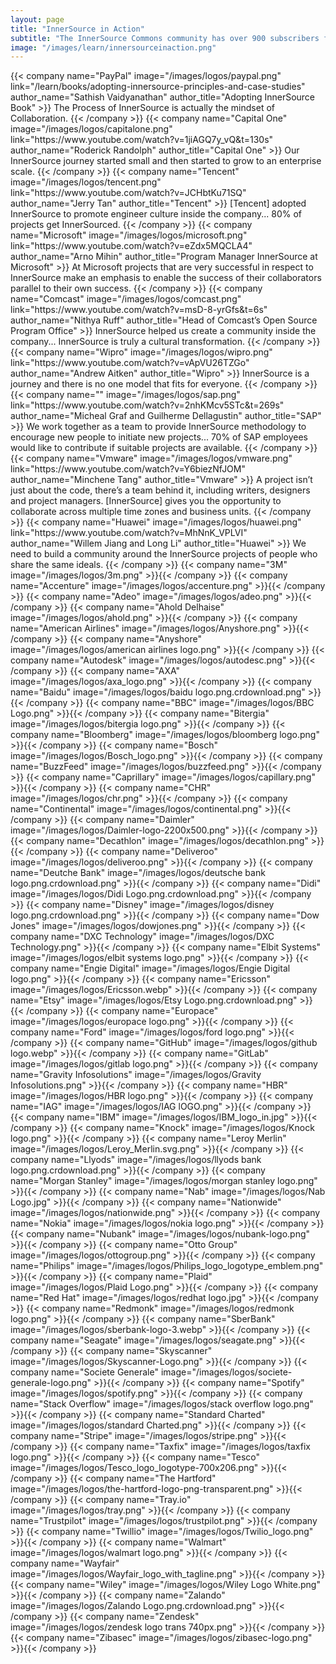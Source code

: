 ```yaml
---
layout: page
title: "InnerSource in Action"
subtitle: "The InnerSource Commons community has over 900 subscribers from 350 organizations. Listed below is a sample of the organizations who have publicly declared they are using InnerSource."
image: "/images/learn/innersourceinaction.png"
---
```

  <div class="container">
    <div class="row justify-content-center">
      {{< company name="PayPal" image="/images/logos/paypal.png" link="/learn/books/adopting-innersource-principles-and-case-studies" author_name="Sathish Vaidyanathan" author_title="Adopting InnerSource Book" >}}
        The Process of InnerSource is actually the mindset of Collaboration.
      {{< /company >}}
      {{< company name="Capital One" image="/images/logos/capitalone.png" link="https://www.youtube.com/watch?v=1jiAGQ7y_vQ&t=130s" author_name="Roderick Randolph" author_title="Capital One" >}}
        Our InnerSource journey started small and then started to grow to an enterprise scale.
      {{< /company >}}
      {{< company name="Tencent" image="/images/logos/tencent.png" link="https://www.youtube.com/watch?v=JCHbtKu71SQ" author_name="Jerry Tan" author_title="Tencent" >}}
        [Tencent] adopted InnerSource to promote engineer culture inside the company... 80% of  projects get InnerSourced.
      {{< /company >}}
      {{< company name="Microsoft" image="/images/logos/microsoft.png" link="https://www.youtube.com/watch?v=eZdx5MQCLA4" author_name="Arno Mihin" author_title="Program Manager InnerSource at Microsoft" >}}
        At Microsoft projects that are very successful in respect to InnerSource make an emphasis to enable the success of their collaborators parallel to their own success.
      {{< /company >}}
      {{< company name="Comcast" image="/images/logos/comcast.png" link="https://www.youtube.com/watch?v=msD-8-yrGfs&t=6s" author_name="Nithya Ruff" author_title="Head of Comcast’s Open Source Program Office" >}}
        InnerSource helped us create a community inside the company... InnerSource is truly a cultural transformation.
      {{< /company >}}
      {{< company name="Wipro" image="/images/logos/wipro.png" link="https://www.youtube.com/watch?v=vApVU26TZGo" author_name="Andrew Aitken" author_title="Wipro" >}}
        InnerSource is a journey and there is no one model that fits for everyone.
      {{< /company >}}
      {{< company name="" image="/images/logos/sap.png" link="https://www.youtube.com/watch?v=2nhKMcv5STc&t=269s" author_name="Micheal Graf and Guilherme Dellagustin" author_title="SAP" >}}
        We work together as a team to provide InnerSource methodology to encourage new people to initiate new projects... 70% of SAP employees would like to contribute if suitable projects are available.
      {{< /company >}}
      {{< company name="Vmware" image="/images/logos/vmware.png" link="https://www.youtube.com/watch?v=Y6biezNfJOM" author_name="Minchene Tang" author_title="Vmware" >}}
        A project isn’t just about the code, there’s a team behind it, including writers, designers and project managers. [InnerSource] gives you the opportunity to collaborate across multiple time zones and business units.
      {{< /company >}}
      {{< company name="Huawei" image="/images/logos/huawei.png" link="https://www.youtube.com/watch?v=MhNnK_VPLVI" author_name="Willem Jiang and Long Li" author_title="Huawei" >}}
        We need to build a community around the InnerSource projects of people who share the same ideals.
      {{< /company >}}
      {{< company name="3M" image="/images/logos/3m.png" >}}{{< /company >}}
      {{< company name="Accenture" image="/images/logos/accenture.png" >}}{{< /company >}}
      {{< company name="Adeo" image="/images/logos/adeo.png" >}}{{< /company >}}
      {{< company name="Ahold Delhaise" image="/images/logos/ahold.png" >}}{{< /company >}}
      {{< company name="American Airlines" image="/images/logos/Anyshore.png" >}}{{< /company >}}
      {{< company name="Anyshore" image="/images/logos/american airlines logo.png" >}}{{< /company >}}
      {{< company name="Autodesk" image="/images/logos/autodesc.png" >}}{{< /company >}}
      {{< company name="AXA" image="/images/logos/axa_logo.png" >}}{{< /company >}}
      {{< company name="Baidu" image="/images/logos/baidu logo.png.crdownload.png" >}}{{< /company >}}
      {{< company name="BBC" image="/images/logos/BBC Logo.png" >}}{{< /company >}}
      {{< company name="Bitergia" image="/images/logos/bitergia logo.png" >}}{{< /company >}}
      {{< company name="Bloomberg" image="/images/logos/bloomberg logo.png" >}}{{< /company >}}
      {{< company name="Bosch" image="/images/logos/Bosch_logo.png" >}}{{< /company >}}
      {{< company name="BuzzFeed" image="/images/logos/buzzfeed.png" >}}{{< /company >}}
      {{< company name="Caprillary" image="/images/logos/capillary.png" >}}{{< /company >}}
      {{< company name="CHR" image="/images/logos/chr.png" >}}{{< /company >}}
      {{< company name="Continental" image="/images/logos/continental.png" >}}{{< /company >}}
      {{< company name="Daimler" image="/images/logos/Daimler-logo-2200x500.png" >}}{{< /company >}}
      {{< company name="Decathlon" image="/images/logos/decathlon.png" >}}{{< /company >}}
      {{< company name="Deliveroo" image="/images/logos/deliveroo.png" >}}{{< /company >}}
      {{< company name="Deutche Bank" image="/images/logos/deutsche bank logo.png.crdownload.png" >}}{{< /company >}}
      {{< company name="Didi" image="/images/logos/Didi Logo.png.crdownload.png" >}}{{< /company >}}
      {{< company name="Disney" image="/images/logos/disney logo.png.crdownload.png" >}}{{< /company >}}
      {{< company name="Dow Jones" image="/images/logos/dowjones.png" >}}{{< /company >}}
      {{< company name="DXC Technology" image="/images/logos/DXC Technology.png" >}}{{< /company >}}
      {{< company name="Elbit Systems" image="/images/logos/elbit systems logo.png" >}}{{< /company >}}
      {{< company name="Engie Digital" image="/images/logos/Engie Digital logo.png" >}}{{< /company >}}
      {{< company name="Ericsson" image="/images/logos/Ericsson.webp" >}}{{< /company >}}
      {{< company name="Etsy" image="/images/logos/Etsy Logo.png.crdownload.png" >}}{{< /company >}}
      {{< company name="Europace" image="/images/logos/europace logo.png" >}}{{< /company >}}
      {{< company name="Ford" image="/images/logos/ford logo.png" >}}{{< /company >}}
      {{< company name="GitHub" image="/images/logos/github logo.webp" >}}{{< /company >}}
      {{< company name="GitLab" image="/images/logos/gitlab logo.png" >}}{{< /company >}}
      {{< company name="Gravity Infosolutions" image="/images/logos/Gravity Infosolutions.png" >}}{{< /company >}}
      {{< company name="HBR" image="/images/logos/HBR logo.png" >}}{{< /company >}}
      {{< company name="IAG" image="/images/logos/IAG lOGO.png" >}}{{< /company >}}
      {{< company name="IBM" image="/images/logos/IBM_logo_in.jpg" >}}{{< /company >}}
      {{< company name="Knock" image="/images/logos/Knock logo.png" >}}{{< /company >}}
      {{< company name="Leroy Merlin" image="/images/logos/Leroy_Merlin.svg.png" >}}{{< /company >}}
      {{< company name="Llyods" image="/images/logos/llyods bank logo.png.crdownload.png" >}}{{< /company >}}
      {{< company name="Morgan Stanley" image="/images/logos/morgan stanley logo.png" >}}{{< /company >}}
      {{< company name="Nab" image="/images/logos/Nab Logo.jpg" >}}{{< /company >}}
      {{< company name="Nationwide" image="/images/logos/nationwide.png" >}}{{< /company >}}
      {{< company name="Nokia" image="/images/logos/nokia logo.png" >}}{{< /company >}}
      {{< company name="Nubank" image="/images/logos/nubank-logo.png" >}}{{< /company >}}
      {{< company name="Otto Group" image="/images/logos/ottogroup.png" >}}{{< /company >}}
      {{< company name="Philips" image="/images/logos/Philips_logo_logotype_emblem.png" >}}{{< /company >}}
      {{< company name="Plaid" image="/images/logos/Plaid Logo.png" >}}{{< /company >}}
      {{< company name="Red Hat" image="/images/logos/redhat logo.jpg" >}}{{< /company >}}
      {{< company name="Redmonk" image="/images/logos/redmonk logo.png" >}}{{< /company >}}
      {{< company name="SberBank" image="/images/logos/sberbank-logo-3.webp" >}}{{< /company >}}
      {{< company name="Seagate" image="/images/logos/seagate.png" >}}{{< /company >}}
      {{< company name="Skyscanner" image="/images/logos/Skyscanner-Logo.png" >}}{{< /company >}}
      {{< company name="Societe Generale" image="/images/logos/societe-generale-logo.png" >}}{{< /company >}}
      {{< company name="Spotify" image="/images/logos/spotify.png" >}}{{< /company >}}
      {{< company name="Stack Overflow" image="/images/logos/stack overflow logo.png" >}}{{< /company >}}
      {{< company name="Standard Charted" image="/images/logos/standard Charted.png" >}}{{< /company >}}
      {{< company name="Stripe" image="/images/logos/stripe.png" >}}{{< /company >}}
      {{< company name="Taxfix" image="/images/logos/taxfix logo.png" >}}{{< /company >}}
      {{< company name="Tesco" image="/images/logos/Tesco_logo_logotype-700x206.png" >}}{{< /company >}}
      {{< company name="The Hartford" image="/images/logos/the-hartford-logo-png-transparent.png" >}}{{< /company >}}
      {{< company name="Tray.io" image="/images/logos/tray.png" >}}{{< /company >}}
      {{< company name="Trustpilot" image="/images/logos/trustpilot.png" >}}{{< /company >}}
      {{< company name="Twillio" image="/images/logos/Twilio_logo.png" >}}{{< /company >}}
      {{< company name="Walmart" image="/images/logos/walmart logo.png" >}}{{< /company >}}
      {{< company name="Wayfair" image="/images/logos/Wayfair_logo_with_tagline.png" >}}{{< /company >}}
      {{< company name="Wiley" image="/images/logos/Wiley Logo White.png" >}}{{< /company >}}
      {{< company name="Zalando" image="/images/logos/Zalando Logo.png.crdownload.png" >}}{{< /company >}}
      {{< company name="Zendesk" image="/images/logos/zendesk logo trans 740px.png" >}}{{< /company >}}
      {{< company name="Zibasec" image="/images/logos/zibasec-logo.png" >}}{{< /company >}}
    </div>
  </div>
